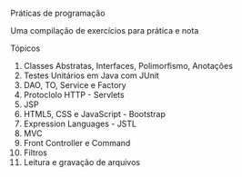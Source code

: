 Práticas de programação

Uma compilação de exercícios para prática e nota

Tópicos

1.  Classes Abstratas, Interfaces, Polimorfismo, Anotações 
2.  Testes Unitários em Java com JUnit 
3.  DAO, TO, Service e Factory
4.  Protoclolo HTTP - Servlets
5.  JSP 
6.  HTML5, CSS e JavaScript - Bootstrap 
7.  Expression Languages - JSTL 
8.  MVC 
9.  Front Controller e Command
10. Filtros
11. Leitura e gravação de arquivos
